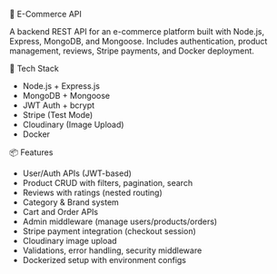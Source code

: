 🛒 E-Commerce API

A backend REST API for an e-commerce platform built with Node.js, Express, MongoDB, and Mongoose. Includes authentication, product management, reviews, Stripe payments, and Docker deployment.

🔧 Tech Stack

- Node.js + Express.js
- MongoDB + Mongoose
- JWT Auth + bcrypt
- Stripe (Test Mode)
- Cloudinary (Image Upload)
- Docker

📦 Features

- User/Auth APIs (JWT-based)
- Product CRUD with filters, pagination, search
- Reviews with ratings (nested routing)
- Category & Brand system
- Cart and Order APIs
- Admin middleware (manage users/products/orders)
- Stripe payment integration (checkout session)
- Cloudinary image upload
- Validations, error handling, security middleware
- Dockerized setup with environment configs


